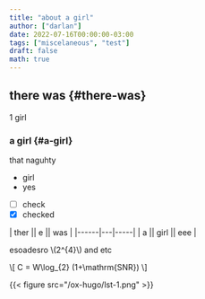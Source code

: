 ```yaml
---
title: "about a girl"
author: ["darlan"]
date: 2022-07-16T00:00:00-03:00
tags: ["miscelaneous", "test"]
draft: false
math: true
---
```


## there was {#there-was}

1 girl


### a girl {#a-girl}

that naguhty

-   girl
-   yes
-   [ ] check
-   [X] checked

| ther || e || was |
|------|---|-----|
| a || girl || eee |

esoadesro \\(2^{4}\\) and etc

\\[  C = W\log\_{2} (1+\mathrm{SNR}) \\]

{{< figure src="/ox-hugo/lst-1.png" >}}